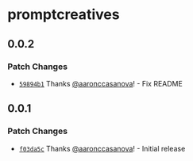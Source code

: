 # promptcreatives

## 0.0.2

### Patch Changes

- [`59894b1`](https://github.com/aaronccasanova/aacc/commit/59894b17ad10f8f4b7ea06d07d6a352e99e5b36b)
  Thanks [@aaronccasanova](https://github.com/aaronccasanova)! - Fix README

## 0.0.1

### Patch Changes

- [`f03da5c`](https://github.com/aaronccasanova/aacc/commit/f03da5cbb888ce08c459471fa2a7b6d2d93b95ca)
  Thanks [@aaronccasanova](https://github.com/aaronccasanova)! - Initial release
